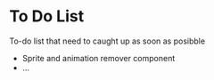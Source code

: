 # To Do List

To-do list that need to caught up as soon as posibble

- Sprite and animation remover component
- ...
